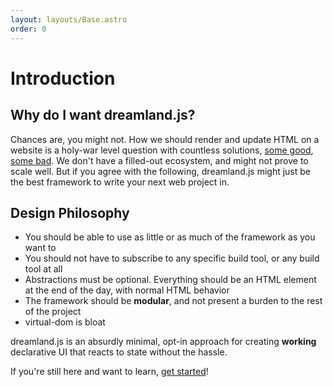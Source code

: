 ```yaml
---
layout: layouts/Base.astro
order: 0
---
```


# Introduction

## Why do I want dreamland.js?

Chances are, you might not. How we should render and update HTML on a website is a holy-war level question with countless solutions, [some good](https://svelte.dev/), [some bad](https://htmx.org/). We don't have a filled-out ecosystem, and might not prove to scale well. But if you agree with the following, dreamland.js might just be the best framework to write your next web project in.

## Design Philosophy

- You should be able to use as little or as much of the framework as you want to
- You should not have to subscribe to any specific build tool, or any build tool at all
- Abstractions must be optional. Everything should be an HTML element at the end of the day, with normal HTML behavior
- The framework should be **modular**, and not present a burden to the rest of the project
- virtual-dom is bloat

dreamland.js is an absurdly minimal, opt-in approach for creating **working** declarative UI that reacts to state without the hassle.

If you're still here and want to learn, [get started](/basic-html)!
